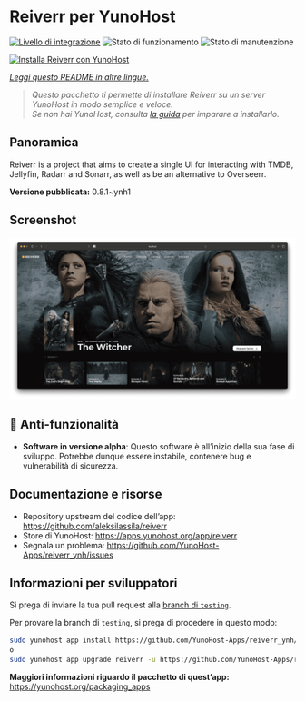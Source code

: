 <!--
N.B.: Questo README è stato automaticamente generato da <https://github.com/YunoHost/apps/tree/master/tools/readme_generator>
NON DEVE essere modificato manualmente.
-->

# Reiverr per YunoHost

[![Livello di integrazione](https://dash.yunohost.org/integration/reiverr.svg)](https://dash.yunohost.org/appci/app/reiverr) ![Stato di funzionamento](https://ci-apps.yunohost.org/ci/badges/reiverr.status.svg) ![Stato di manutenzione](https://ci-apps.yunohost.org/ci/badges/reiverr.maintain.svg)

[![Installa Reiverr con YunoHost](https://install-app.yunohost.org/install-with-yunohost.svg)](https://install-app.yunohost.org/?app=reiverr)

*[Leggi questo README in altre lingue.](./ALL_README.md)*

> *Questo pacchetto ti permette di installare Reiverr su un server YunoHost in modo semplice e veloce.*  
> *Se non hai YunoHost, consulta [la guida](https://yunohost.org/install) per imparare a installarlo.*

## Panoramica

Reiverr is a project that aims to create a single UI for interacting with TMDB, Jellyfin, Radarr and Sonarr, as well as be an alternative to Overseerr.

**Versione pubblicata:** 0.8.1~ynh1

## Screenshot

![Screenshot di Reiverr](./doc/screenshots/screenshot.png)

## :red_circle: Anti-funzionalità

- **Software in versione alpha**: Questo software è all’inizio della sua fase di sviluppo. Potrebbe dunque essere instabile, contenere bug e vulnerabilità di sicurezza.

## Documentazione e risorse

- Repository upstream del codice dell’app: <https://github.com/aleksilassila/reiverr>
- Store di YunoHost: <https://apps.yunohost.org/app/reiverr>
- Segnala un problema: <https://github.com/YunoHost-Apps/reiverr_ynh/issues>

## Informazioni per sviluppatori

Si prega di inviare la tua pull request alla [branch di `testing`](https://github.com/YunoHost-Apps/reiverr_ynh/tree/testing).

Per provare la branch di `testing`, si prega di procedere in questo modo:

```bash
sudo yunohost app install https://github.com/YunoHost-Apps/reiverr_ynh/tree/testing --debug
o
sudo yunohost app upgrade reiverr -u https://github.com/YunoHost-Apps/reiverr_ynh/tree/testing --debug
```

**Maggiori informazioni riguardo il pacchetto di quest’app:** <https://yunohost.org/packaging_apps>
